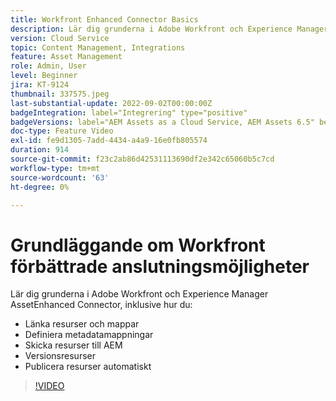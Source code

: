 ```yaml
---
title: Workfront Enhanced Connector Basics
description: Lär dig grunderna i Adobe Workfront och Experience Manager Assets förbättrade anslutningsprogram.
version: Cloud Service
topic: Content Management, Integrations
feature: Asset Management
role: Admin, User
level: Beginner
jira: KT-9124
thumbnail: 337575.jpeg
last-substantial-update: 2022-09-02T00:00:00Z
badgeIntegration: label="Integrering" type="positive"
badgeVersions: label="AEM Assets as a Cloud Service, AEM Assets 6.5" before-title="false"
doc-type: Feature Video
exl-id: fe9d1305-7add-4434-a4a9-16e0fb805574
duration: 914
source-git-commit: f23c2ab86d42531113690df2e342c65060b5c7cd
workflow-type: tm+mt
source-wordcount: '63'
ht-degree: 0%

---
```


# Grundläggande om Workfront förbättrade anslutningsmöjligheter

Lär dig grunderna i Adobe Workfront och Experience Manager AssetEnhanced Connector, inklusive hur du:

+ Länka resurser och mappar
+ Definiera metadatamappningar
+ Skicka resurser till AEM
+ Versionsresurser
+ Publicera resurser automatiskt

>[!VIDEO](https://video.tv.adobe.com/v/337575?quality=12&learn=on)

